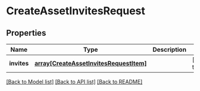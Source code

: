 # CreateAssetInvitesRequest

## Properties
Name | Type | Description | Notes
------------ | ------------- | ------------- | -------------
**invites** | [**array[CreateAssetInvitesRequestItem]**](CreateAssetInvitesRequestItem.md) |  | [default to null]

[[Back to Model list]](../README.md#documentation-for-models) [[Back to API list]](../README.md#documentation-for-api-endpoints) [[Back to README]](../README.md)


